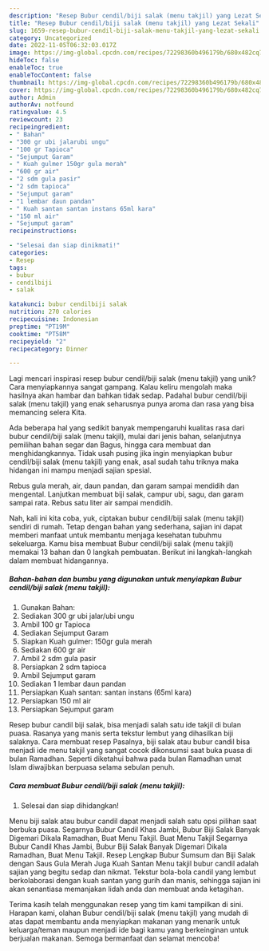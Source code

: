 ```yaml
---
description: "Resep Bubur cendil/biji salak (menu takjil) yang Lezat Sekali"
title: "Resep Bubur cendil/biji salak (menu takjil) yang Lezat Sekali"
slug: 1659-resep-bubur-cendil-biji-salak-menu-takjil-yang-lezat-sekali
category: Uncategorized
date: 2022-11-05T06:32:03.017Z
image: https://img-global.cpcdn.com/recipes/72298360b496179b/680x482cq70/bubur-cendilbiji-salak-menu-takjil-foto-resep-utama.jpg
hideToc: false
enableToc: true
enableTocContent: false
thumbnail: https://img-global.cpcdn.com/recipes/72298360b496179b/680x482cq70/bubur-cendilbiji-salak-menu-takjil-foto-resep-utama.jpg
cover: https://img-global.cpcdn.com/recipes/72298360b496179b/680x482cq70/bubur-cendilbiji-salak-menu-takjil-foto-resep-utama.jpg
author: Admin
authorAv: notfound
ratingvalue: 4.5
reviewcount: 23
recipeingredient:
- " Bahan"
- "300 gr ubi jalarubi ungu"
- "100 gr Tapioca"
- "Sejumput Garam"
- " Kuah gulmer 150gr gula merah"
- "600 gr air"
- "2 sdm gula pasir"
- "2 sdm tapioca"
- "Sejumput garam"
- "1 lembar daun pandan"
- " Kuah santan santan instans 65ml kara"
- "150 ml air"
- "Sejumput garam"
recipeinstructions:

- "Selesai dan siap dinikmati!"
categories:
- Resep
tags:
- bubur
- cendilbiji
- salak

katakunci: bubur cendilbiji salak 
nutrition: 270 calories
recipecuisine: Indonesian
preptime: "PT19M"
cooktime: "PT58M"
recipeyield: "2"
recipecategory: Dinner

---
```





Lagi mencari inspirasi resep bubur cendil/biji salak (menu takjil) yang unik? Cara menyiapkannya sangat gampang. Kalau keliru mengolah maka hasilnya akan hambar dan bahkan tidak sedap. Padahal bubur cendil/biji salak (menu takjil) yang enak seharusnya punya aroma dan rasa yang bisa memancing selera Kita.





Ada beberapa hal yang sedikit banyak mempengaruhi kualitas rasa dari bubur cendil/biji salak (menu takjil), mulai dari jenis bahan, selanjutnya pemilihan bahan segar dan Bagus, hingga cara membuat dan menghidangkannya. Tidak usah pusing jika ingin menyiapkan bubur cendil/biji salak (menu takjil) yang enak,      asal sudah tahu triknya maka hidangan ini mampu menjadi sajian spesial.














Rebus gula merah, air, daun pandan, dan garam sampai mendidih dan mengental. Lanjutkan membuat biji salak, campur ubi, sagu, dan garam sampai rata. Rebus satu liter air sampai mendidih.






Nah, kali ini kita coba, yuk, ciptakan bubur cendil/biji salak (menu takjil) sendiri di rumah. Tetap dengan bahan yang sederhana, sajian ini dapat memberi manfaat untuk membantu menjaga kesehatan tubuhmu sekeluarga. Kamu bisa membuat Bubur cendil/biji salak (menu takjil) memakai 13 bahan dan 0 langkah pembuatan. Berikut ini langkah-langkah dalam membuat hidangannya.

<!--inarticleads1-->

##### Bahan-bahan dan bumbu yang digunakan untuk menyiapkan Bubur cendil/biji salak (menu takjil):

1. Gunakan  Bahan:
1. Sediakan 300 gr ubi jalar/ubi ungu
1. Ambil 100 gr Tapioca
1. Sediakan Sejumput Garam
1. Siapkan  Kuah gulmer: 150gr gula merah
1. Sediakan 600 gr air
1. Ambil 2 sdm gula pasir
1. Persiapkan 2 sdm tapioca
1. Ambil Sejumput garam
1. Sediakan 1 lembar daun pandan
1. Persiapkan  Kuah santan: santan instans (65ml kara)
1. Persiapkan 150 ml air
1. Persiapkan Sejumput garam


Resep bubur candil biji salak, bisa menjadi salah satu ide takjil di bulan puasa. Rasanya yang manis serta tekstur lembut yang dihasilkan biji salaknya. Cara membuat resep Pasalnya, biji salak atau bubur candil bisa menjadi ide menu takjil yang sangat cocok dikonsumsi saat buka puasa di bulan Ramadhan. Seperti diketahui bahwa pada bulan Ramadhan umat Islam diwajibkan berpuasa selama sebulan penuh. 

<!--inarticleads2-->

##### Cara membuat Bubur cendil/biji salak (menu takjil):


1. Selesai dan siap dihidangkan!

Menu biji salak atau bubur candil dapat menjadi salah satu opsi pilihan saat berbuka puasa. Segarnya Bubur Candil Khas Jambi, Bubur Biji Salak Banyak Digemari Dikala Ramadhan, Buat Menu Takjil. Buat Menu Takjil Segarnya Bubur Candil Khas Jambi, Bubur Biji Salak Banyak Digemari Dikala Ramadhan, Buat Menu Takjil. Resep Lengkap Bubur Sumsum dan Biji Salak dengan Saus Gula Merah Juga Kuah Santan Menu takjil bubur candil adalah sajian yang begitu sedap dan nikmat. Tekstur bola-bola candil yang lembut berkolaborasi dengan kuah santan yang gurih dan manis, sehingga sajian ini akan senantiasa memanjakan lidah anda dan membuat anda ketagihan. 

Terima kasih telah menggunakan resep yang tim kami tampilkan di sini. Harapan kami, olahan Bubur cendil/biji salak (menu takjil) yang mudah di atas dapat membantu anda menyiapkan makanan yang menarik untuk keluarga/teman maupun menjadi ide bagi kamu yang berkeinginan untuk berjualan makanan. Semoga bermanfaat dan selamat mencoba!
